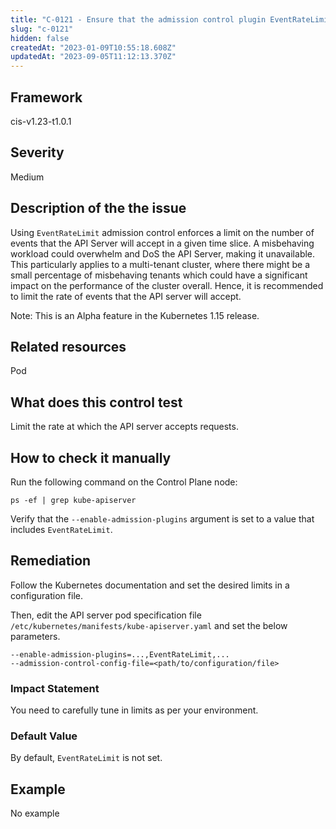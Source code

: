 ```yaml
---
title: "C-0121 - Ensure that the admission control plugin EventRateLimit is set"
slug: "c-0121"
hidden: false
createdAt: "2023-01-09T10:55:18.608Z"
updatedAt: "2023-09-05T11:12:13.370Z"
---
```

## Framework
cis-v1.23-t1.0.1
## Severity
Medium
## Description of the the issue
Using `EventRateLimit` admission control enforces a limit on the number of events that the API Server will accept in a given time slice. A misbehaving workload could overwhelm and DoS the API Server, making it unavailable. This particularly applies to a multi-tenant cluster, where there might be a small percentage of misbehaving tenants which could have a significant impact on the performance of the cluster overall. Hence, it is recommended to limit the rate of events that the API server will accept.

 Note: This is an Alpha feature in the Kubernetes 1.15 release.
## Related resources
Pod
## What does this control test
Limit the rate at which the API server accepts requests.
## How to check it manually
Run the following command on the Control Plane node:

 
```
ps -ef | grep kube-apiserver

```
 Verify that the `--enable-admission-plugins` argument is set to a value that includes `EventRateLimit`.
## Remediation
Follow the Kubernetes documentation and set the desired limits in a configuration file.

 Then, edit the API server pod specification file `/etc/kubernetes/manifests/kube-apiserver.yaml` and set the below parameters.

 
```
--enable-admission-plugins=...,EventRateLimit,...
--admission-control-config-file=<path/to/configuration/file>

```
### Impact Statement
You need to carefully tune in limits as per your environment.
### Default Value
By default, `EventRateLimit` is not set.
## Example
No example